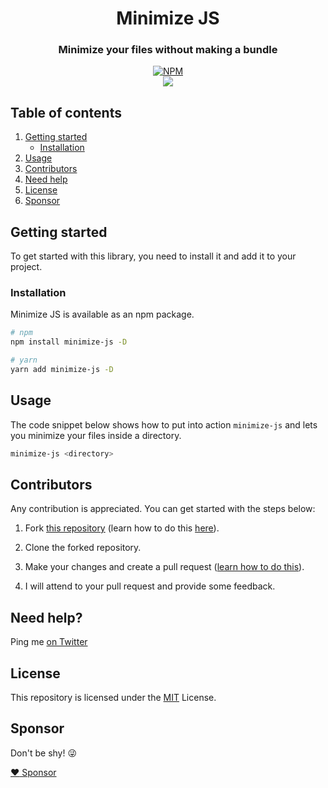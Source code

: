 <div align="center">

# Minimize JS

### Minimize your files without making a bundle

[![NPM](https://nodei.co/npm/minimize-js.png?compact=true)](https://nodei.co/npm/minimize-js/)
<br />
[![](https://img.shields.io/npm/dt/minimize-js.svg?style=flat-square)](https://www.npmjs.com/package/minimize-js)

</div>

## Table of contents

1. [Getting started](#getting-started)
   - [Installation](#installation)
2. [Usage](#usage)
3. [Contributors](#contributors)
4. [Need help](#need-help)
5. [License](#license)
6. [Sponsor](#sponsor)

## Getting started

To get started with this library, you need to install it and add it to your project.

### Installation

Minimize JS is available as an npm package.

```bash
# npm
npm install minimize-js -D

# yarn
yarn add minimize-js -D
```

## Usage

The code snippet below shows how to put into action `minimize-js` and lets you minimize your files inside a directory.

```bash
minimize-js <directory>
```

## Contributors

Any contribution is appreciated. You can get started with the steps below:

1. Fork [this repository](https://github.com/Randagio13/minimize-js) (learn how to do this [here](https://help.github.com/articles/fork-a-repo)).

2. Clone the forked repository.

3. Make your changes and create a pull request ([learn how to do this](https://docs.github.com/en/github/collaborating-with-issues-and-pull-requests/creating-a-pull-request)).

4. I will attend to your pull request and provide some feedback.

## Need help?

Ping me [on Twitter](https://twitter.com/randagio19)

## License

This repository is licensed under the [MIT](LICENSE) License.

## Sponsor

Don't be shy! 😜

[:heart: Sponsor](https://github.com/sponsors/Randagio13)
